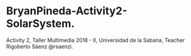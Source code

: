 # BryanPineda-Activity2-SolarSystem.
Activity 2, Taller Multimedia 2018 - II, Universidad de la Sabana, Teacher Rigoberto Sáenz @rsaenzi.
